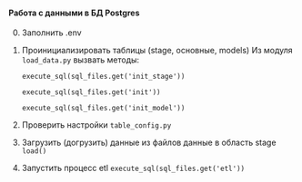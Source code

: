#### Работа с данными в БД Postgres 

0. Заполнить .env
1. Проинициализировать таблицы (stage, основные, models)
   Из модуля `load_data.py` вызвать методы:
   
   `execute_sql(sql_files.get('init_stage'))`

   `execute_sql(sql_files.get('init'))`
   
   `execute_sql(sql_files.get('init_model'))`
3. Проверить настройки `table_config.py`
4. Загрузить (догрузить) данные из файлов данные в область stage
   `load()`
5. Запустить процесс etl
   `execute_sql(sql_files.get('etl'))` 
